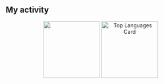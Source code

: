 ## My activity
<div align="center">
  <img height="150px"src="https://github-readme-streak-stats.herokuapp.com/?user=static-fuji&theme=react"  />
  <img  height="150px"src="https://github-readme-stats.vercel.app/api/top-langs/?username=static-fuji&theme=react" alt="Top Languages Card" />
</div>
